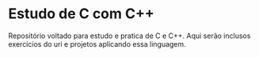 # Estudo de C com C++
Repositório voltado para estudo e pratica de C e C++. Aqui serão inclusos exercícios do uri e projetos aplicando essa linguagem.

